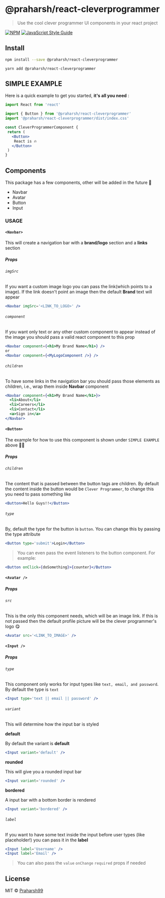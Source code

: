 # @praharsh/react-cleverprogrammer

> Use the cool clever programmer UI components in your react project

[![NPM](https://img.shields.io/npm/v/@praharsh/react-cleverprogrammer.svg)](https://www.npmjs.com/package/@praharsh/react-cleverprogrammer) [![JavaScript Style Guide](https://img.shields.io/badge/code_style-standard-brightgreen.svg)](https://standardjs.com)

## Install

```bash
npm install --save @praharsh/react-cleverprogrammer
```

```yarn
yarn add @praharsh/react-cleverprogrammer
```

## SIMPLE EXAMPLE

Here is a quick example to get you started, **it's all you need**
:

```jsx
import React from 'react'

import { Button } from '@praharsh/react-cleverprogrammer'
import '@praharsh/react-cleverprogrammer/dist/index.css'

const CleverProgrammerComponent {
 return (
   <Button>
    React is 🔥
   </Button>
 )
}
```

## Components

This package has a few components, other will be added in the future 🤩

- Navbar
- Avatar
- Button
- Input

### USAGE

#### `<Navbar>`

This will create a navigation bar with a **brand/logo** section and a **links** section

##### Props

###### `imgSrc`

If you want a custom image logo you can pass the link(which points to a image). If the link doesn't point an image then the default **Brand** text will appear

```jsx
<Navbar imgSrc='<LINK_TO_LOGO>' />
```

###### `component`

If you want only text or any other custom component to appear instead of the image you should pass a valid react component to this prop

```jsx
<Navbar component={<h1>My Brand Name</h1>} />
or
<Navbar component={<MyLogoComponent />} />
```

###### `children`

To have some links in the navigation bar you should pass those elements as children, i.e., wrap them inside **Navbar** component

```jsx
<Navbar component={<h1>My Brand Name</h1>}>
  <li>About</li>
  <li>Careers</li>
  <li>Contact</li>
  <a>Sign in</a>
</Navbar>
```

#### `<Button>`

The example for how to use this component is shown under `SIMPLE EXAMPLE` above ☝🏼

##### Props

###### `children`

The content that is passed between the button tags are children. By default the content inside the button would be `Clever Programmer`, to change this you need to pass something like

```jsx
<Button>Hello Guys!!</Button>
```

###### `type`

By, default the type for the button is `button`. You can change this by passing the type attribute

```jsx
<Button type='submit'>Login</Button>
```

> You can even pass the event listeners to the button component. For example:

```jsx
<Button onClick={doSomething}>{counter}</Button>
```

#### `<Avatar />`

##### Props

###### `src`

This is the only this component needs, which will be an image link. If this is not passed then the default profile picture will be the clever programmer's logo 😋

```jsx
<Avatar src='<LINK_TO_IMAGE>' />
```

#### `<Input />`

##### Props

###### `type`

This component only works for input types like `text, email, and password`. By default the type is `text`

```jsx
<Input type='text || email || password' />
```

###### `variant`

This will determine how the input bar is styled

**default**

By default the variant is **default**

```jsx
<Input variant='default' />
```

**rounded**

This will give you a rounded input bar

```jsx
<Input variant='rounded' />
```

**bordered**

A input bar with a bottom border is rendered

```jsx
<Input variant='bordered' />
```

###### `label`

If you want to have some text inside the input before user types (like placeholder!) you can pass it in the **label**

```jsx
<Input label='Username' />
<Input label='Email' />
```

> You can also pass the `value` `onChange` `required` props if needed

## License

MIT © [Praharsh99](https://github.com/Praharsh99)

